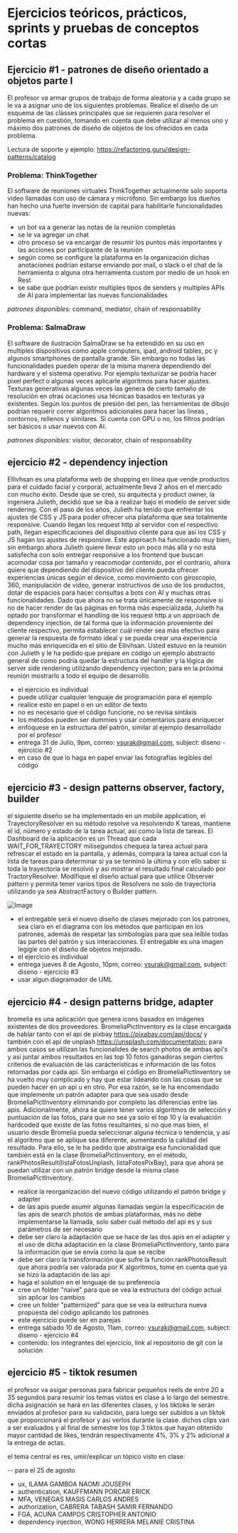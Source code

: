 # Ejercicios teóricos, prácticos, sprints y pruebas de conceptos cortas



## Ejercicio #1 - patrones de diseño orientado a objetos parte I

El profesor va armar grupos de trabajo de forma aleatoria y a cada grupo se le va a asignar uno de los siguientes problemas. Realice el diseño de un esquema de las classes principales que se requieren para resolver el problema en cuestión, tomando en cuenta que debe utilizar al menos uno y máximo dos patrones de diseño de objetos de los ofrecidos en cada problema. 

Lectura de soporte y ejemplo: https://refactoring.guru/design-patterns/catalog

### Problema: ThinkTogether
El software de reuniones virtuales ThinkTogether actualmente solo soporta video llamadas con uso de cámara y micrófono. Sin embargo los dueños han hecho una fuerte inversión de capital para habilitarle funcionalidades nuevas:
- un bot va a generar las notas de la reunión completas
- se le va agregar un chat
- otro proceso se va encargar de resumir los puntos más importantes y las acciones por participante de la reunión 
- según como se configure la plataforma en la organización dichas anotaciones podrían estarse enviando por mail, o slack o el chat de la herramienta o alguna otra herramienta custom por medio de un hook en Rest
- se sabe que podrían existir multiples tipos de senders y multiples APIs de AI para implementar las nuevas funcionalidades

_patrones disponibles:_ command, mediator, chain of responsability
 

### Problema: SalmaDraw
El software de ilustración SalmaDraw se ha extendido en su uso en multiples dispositivos como apple computers, ipad, android tables, pc y algunos smartphones de pantalla grande. Sin embargo no todas las funcionalidades pueden operar de la misma manera dependiendo del hardware y el sistema operativo. Por ejemplo texturizar se podría hacer pixel perfect o algunas veces aplicarle algoritmos para hacer ajustes. Texturas generativas algunas veces las genera de cierto tamaño de resolución en otras ocaciones usa técnicas basados en texturas ya existentes. Según los puntos de presión del pen, las herramientas de dibujo podrían requerir correr algoritmos adicionales para hacer las líneas , contornos, rellenos y similares. Si cuenta con GPU o no, los filtros podrían ser básicos o usar nuevos con AI.  

_patrones disponibles:_ visitor, decorator, chain of responsability


## ejercicio #2 - dependency injection

Ellivhsan es una plataforma web de shopping en línea que vende productos para el cuidado facial y corporal, actualmente lleva 2 años en el mercado con mucho éxito. Desde que se creó, su arquitecta y product owner, la ingeniera Julieth, decidió que se iba a realizar bajo el modelo de server side rendering. Con el paso de los años, Julieth ha tenido que enfrentar los ajustes de CSS y JS para poder ofrecer una plataforma que sea totalmente responsive. Cuando llegan los request http al servidor con el respectivo path, llegan especificaciones del dispositivo cliente para que así los CSS y JS hagan los ajustes de responsive. Este approach ha funcionado muy bien, sin embargo ahora Julieth quiere llevar esto un poco más allá y no está satisfecha con solo entregar responsive a los frontend que buscan acomodar cosa por tamaño y reacomodar contenido, por el contrario, ahora quiere que dependiendo del dispositivo del cliente pueda ofrecer experiencias únicas según el device, como movimiento con giroscopio, 360, manipulación de video, generar instructivos de uso de los productos, dotar de espacios para hacer consultas a bots con AI y muchas otras funcionalidades. Dado que ahora no se trata únicamente de responsive si no de hacer render de las páginas en forma más especializada, Julieth ha optado por transformar el handling de los request http a un approach de dependency injection, de tal forma que la información proveniente del cliente respectivo, permita establecer cuál render sea más efectivo para generar la respuesta de formato ideal y se pueda crear una experiencia mucho más enriquecida en el sitio de Ellivhsan. Usted estuvo en la reunión con Julieth y le ha pedido que prepare en código un ejemplo abstracto general de como podría quedar la estructura del handler y la lógica de server side rendering utilizando dependency injection; para en la próxima reunión mostrarlo a todo el equipo de desarrollo.

- el ejercicio es individual
- puede utilizar cualquier lenguaje de programación para el ejemplo
- realice esto en papel o en un editor de texto 
- no es necesario que el código funcione, no se revisa sintáxis
- los métodos pueden ser dummies y usar comentarios para enriquecer
- enfóquese en la estructura del patrón, similar al ejemplo desarrollado por el profesor 
- entrega 31 de Julio, 9pm, correo: vsurak@gmail.com, subject: diseno - ejercicio #2
- en caso de que lo haga en papel enviar las fotografías legibles del código

## ejercicio #3 - design patterns observer, factory, builder

el siguiente diseño se ha implementado en un mobile application, el TrayectoryResolver en su método resolve va resolviendo K tareas, mantiene el id, número y estado de la tarea actual, así como la lista de tareas. El Dashboard de la aplicación es un Thread que cada WAIT_FOR_TRAYECTORY milisegundos chequea la tarea actual para refrescar el estado en la pantalla, y además, compara la tarea actual con la lista de tareas para determinar si ya se terminó la última y con ello saber si toda la trayectoria se resolvió y así mostrar el resultado final calculado por TractoryResolver. Modifique el diseño actual para que utilice Observer pattern y permita tener varios tipos de Resolvers no solo de trayectoria utilizando ya sea AbstractFactory o Builder pattern. 

![Image](./images/TrayectoryResolver.png)

- el entregable será el nuevo diseño de clases mejorado con los patrones, sea claro en el diagrama con los métodos que participan en los patrones, además de respetar las simbologías para que sea leíble todas las partes del patrón y sus interacciones. El entregable es una imagen legigle con el diseño de objetos mejorado.
- el ejercicio es individual
- entrega jueves 8 de Agosto, 10pm, correo: vsurak@gmail.com, subject: diseno - ejercicio #3 
- usar algun diagramador de UML 



## ejercicio #4 - design patterns bridge, adapter

bromelia es una aplicación que genera icons basados en imágenes existentes de dos proveedores. BromeliaPictInventory es la clase encargada de hablar tanto con el api de pixbay https://pixabay.com/api/docs/ y también con el api de unplash https://unsplash.com/documentation; para ambos casos se utilizan las funcionalides de search photos de ambas api's y así juntar ambos resultados en las top 10 fotos ganadoras según ciertos criterios de evaluación de las carácteristicas e información de las fotos retornadas por cada api. Sin embargo el código en BromeliaPictInventory se ha vuelto muy complicado y hay que estar lideando con las cosas que se pueden hacer en un api u en otro. Por esa razón, se le ha encomendado que implemente un patrón adapter para que sea usado desde BromeliaPictInventory eliminando por completo las diferencias entre las apis. Adicionalmente, ahora se quiere tener varios algoritmos de selección y puntuación de las fotos, para que no sea ya solo el top 10 y la evaluación hardcoded que existe de las fotos resultantes, si no que mas bien, el usuario desde Bromelia pueda seleccionar alguna técnica o tendencia, y así el algoritmo que se aplique sea diferente, aumentando la calidad del resultado. Para ello, se le ha pedido que abstraiga esa funcionalidad que también está en la clase BromeliaPictInventory, en el método, rankPhotosResult(listaFotosUnplash, listaFotosPixBay), para que ahora se puedan utilizar con un patrón bridge desde la misma clase BromeliaPictInventory.

- realice la reorganización del nuevo código utilizando el patrón bridge y adapter
- de las apis puede asumir algunas llamadas según la especificación de las apis de search photos de ambas plataformas, más no debe implementarse la llamada, solo saber cuál método del api es y sus parámetros de ser necesario
- debe ser claro la adaptación que se hace de las dos apis en el adapter y el uso de dicha adaptación en la clase BromeliaPictInventory, tanto para la información que se envía como la que se recibe
- debe ser claro la transformación que sufre la función rankPhotosResult que ahora podría ser valorada por K algoritmos, tome en cuenta que ya se hizo la adaptación de las api
- haga el solution en el lenguaje de su preferencia
- cree un folder "naive" para que se vea la estructura del código actual sin aplicar los cambios
- cree un folder "patternized" para que se vea la estructura nueva propuesta del código aplicando los patrones
- este ejercicio puede ser en parejas
- entrega sábado 10 de Agosto, 11am, correo: vsurak@gmail.com, subject: diseno - ejercicio #4 
- contenido: los integrantes del ejercicio, link al repositorio de git con la solución 


## ejercicio #5 - tiktok resumen

el profesor va asigar personas para fabricar pequeños reels de entre 20 a 35 segundos para resumir los temas vistos en clase a lo largo del semestre. dicha asignación se hará en las diferentes clases, y los tiktoks le serán enviados al profesor para su validación, para luego ser subidos a un tiktok que proporcionará el profesor y así verlos durante la clase. dichos clips van a ser evaluados y al final de semestre los top 3 tiktos que hayan obtenido mayor cantidad de likes, tendrán respectivamente 4%, 3% y 2% adicional a la entrega de actas. 

el tema central es res, umir/explicar un tópico visto en clase:

-- para el 25 de agosto
- ux, ILAMA GAMBOA NAOMI JOUSEPH
- authentication, KAUFFMANN PORCAR ERICK
- MFA, VENEGAS MASIS CARLOS ANDRES
- authorization, CABRERA TABASH SAMIR FERNANDO
- FGA, ACUÑA CAMPOS CRISTOPHER ANTONIO
- dependency injection, WONG HERRERA MELANIE CRISTINA

